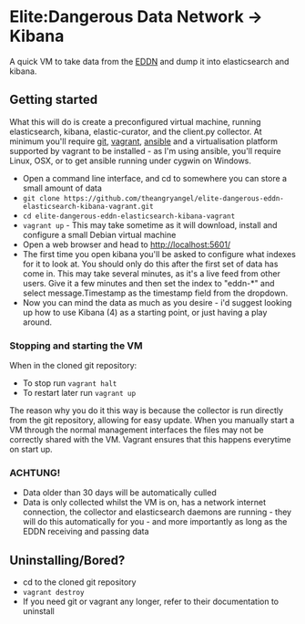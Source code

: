 # Elite:Dangerous Data Network -> Kibana
A quick VM to take data from the [EDDN](https://forums.frontier.co.uk/showthread.php?t=57986) and dump it into
elasticsearch and kibana.

## Getting started
What this will do is create a preconfigured virtual machine, running elasticsearch, kibana, elastic-curator, 
and the client.py collector. At minimum you'll require [git](http://git-scm.com/), [vagrant](https://www.vagrantup.com/), [ansible](http://www.ansible.com/) and a virtualisation platform supported by vagrant to be installed - as I'm using ansible, you'll require Linux, OSX, or to get ansible running under cygwin on Windows.

  - Open a command line interface, and cd to somewhere you can store a small amount of data
  - `git clone https://github.com/theangryangel/elite-dangerous-eddn-elasticsearch-kibana-vagrant.git`
  - `cd elite-dangerous-eddn-elasticsearch-kibana-vagrant`
  - `vagrant up` - This may take sometime as it will download, install and configure a small Debian virtual machine
  - Open a web browser and head to [http://localhost:5601/](http://localhost:5601/)
  - The first time you open kibana you'll be asked to configure what indexes for it to look at. You should only do this
    after the first set of data has come in. This may take several minutes, as it's a live feed from other users.
	Give it a few minutes and then set the index to "eddn-*" and select message.Timestamp as the timestamp field from
	the dropdown.
  - Now you can mind the data as much as you desire - i'd suggest looking up how to use Kibana (4) as a starting point,
    or just having a play around.

### Stopping and starting the VM
When in the cloned git repository:
  - To stop run `vagrant halt`
  - To restart later run `vagrant up`

The reason why you do it this way is because the collector is run directly from the git repository, allowing for easy update. When you manually start a VM through the normal management interfaces the files may not be correctly shared with the VM. Vagrant ensures that this happens everytime on start up.

### ACHTUNG!
  - Data older than 30 days will be automatically culled
  - Data is only collected whilst the VM is on, has a network internet connection, the collector and elasticsearch
    daemons are running - they will do this automatically for you - and more
	importantly as long as the EDDN receiving and passing data

## Uninstalling/Bored?
  - cd to the cloned git repository
  - `vagrant destroy`
  - If you need git or vagrant any longer, refer to their documentation to
    uninstall
